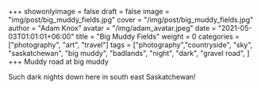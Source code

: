 +++
showonlyimage = false
draft = false
image = "img/post/big_muddy_fields.jpg"
cover = "/img/post/big_muddy_fields.jpg"
author = "Adam Knox"
avatar = "/img/adam_avatar.jpeg"
date = "2021-05-03T01:01:01+06:00"
title = "Big Muddy Fields"
weight = 0
categories = ["photography", "art", "travel"]
tags = ["photography","countryside", "sky", "saskatchewan", "big muddy", "badlands", "night", "dark", "gravel road", ]
+++
Muddy road at big muddy
<!--more-->
Such dark nights down here in south east Saskatchewan!
